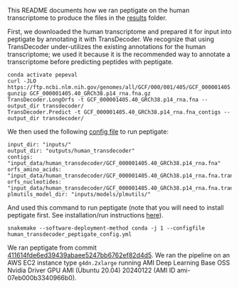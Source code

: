 This README documents how we ran peptigate on the human transcriptome to produce the files in the [results](../results/) folder.

First, we downloaded the human transcriptome and prepared it for input into peptigate by annotating it with TransDecoder.
We recognize that using TransDecoder under-utilizes the existing annotations for the human transcriptome; we used it because it is the recommended way to annotate a transcriptome before predicting peptides with peptigate.

```{bash}
conda activate pepeval
curl -JLO https://ftp.ncbi.nlm.nih.gov/genomes/all/GCF/000/001/405/GCF_000001405.40_GRCh38.p14/GCF_000001405.40_GRCh38.p14_rna.fna.gz
gunzip GCF_000001405.40_GRCh38.p14_rna.fna.gz
TransDecoder.LongOrfs -t GCF_000001405.40_GRCh38.p14_rna.fna --output_dir transdecoder/
TransDecoder.Predict -t GCF_000001405.40_GRCh38.p14_rna.fna_contigs --output_dir transdecoder/
```

We then used the following [config file](./human_transdecoder_peptigate_config.yml) to run peptigate:
```
input_dir: "inputs/"
output_dir: "outputs/human_transdecoder"
contigs: "input_data/human_transdecoder/GCF_000001405.40_GRCh38.p14_rna.fna"
orfs_amino_acids: "input_data/human_transdecoder/GCF_000001405.40_GRCh38.p14_rna.fna.transdecoder.pep"
orfs_nucleotides: "input_data/human_transdecoder/GCF_000001405.40_GRCh38.p14_rna.fna.transdecoder.cds"
plmutils_model_dir: "inputs/models/plmutils/"
```

And used this command to run peptigate (note that you will need to install peptigate first. See installation/run instructions [here](https://github.com/Arcadia-Science/peptigate?tab=readme-ov-file#installation-and-usage)).
```{bash}
snakemake --software-deployment-method conda -j 1 --configfile human_transdecoder_peptigate_config.yml
```

We ran peptigate from commit [411614fde6ed39439abaee5247bb6762ef82d4d5](https://github.com/Arcadia-Science/peptigate/commit/411614fde6ed39439abaee5247bb6762ef82d4d5).
We ran the pipeline on an AWS EC2 instance type `g4dn.2xlarge` running AMI Deep Learning Base OSS Nvidia Driver GPU AMI (Ubuntu 20.04) 20240122 (AMI ID ami-07eb000b3340966b0).
